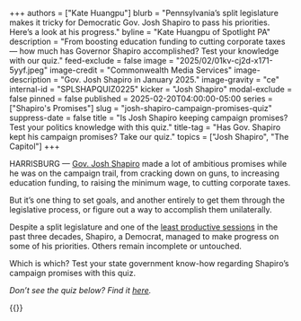 +++
authors = ["Kate Huangpu"]
blurb = "Pennsylvania’s split legislature makes it tricky for Democratic Gov. Josh Shapiro to pass his priorities. Here’s a look at his progress."
byline = "Kate Huangpu of Spotlight PA"
description = "From boosting education funding to cutting corporate taxes — how much has Governor Shapiro accomplished? Test your knowledge with our quiz."
feed-exclude = false
image = "2025/02/01kv-cj2d-x171-5yyf.jpeg"
image-credit = "Commonwealth Media Services"
image-description = "Gov. Josh Shapiro in January 2025."
image-gravity = "ce"
internal-id = "SPLSHAPQUIZ0225"
kicker = "Josh Shapiro"
modal-exclude = false
pinned = false
published = 2025-02-20T04:00:00-05:00
series = ["Shapiro's Promises"]
slug = "josh-shapiro-campaign-promises-quiz"
suppress-date = false
title = "Is Josh Shapiro keeping campaign promises? Test your politics knowledge with this quiz."
title-tag = "Has Gov. Shapiro kept his campaign promises? Take our quiz."
topics = ["Josh Shapiro", "The Capitol"]
+++

HARRISBURG —&nbsp;<a href="https://www.spotlightpa.org/topics/josh-shapiro/">Gov. Josh Shapiro</a> made a lot of ambitious promises while he was on the campaign trail, from cracking down on guns, to increasing education funding, to raising the minimum wage, to cutting corporate taxes.

But it’s one thing to set goals, and another entirely to get them through the legislative process, or figure out a way to accomplish them unilaterally.

Despite a split legislature and one of the <a href="https://www.spotlightpa.org/news/2024/12/pennsylvania-legislature-laws-passed-health-care-education-future-actions/">least productive sessions</a> in the past three decades, Shapiro, a Democrat, managed to make progress on some of his priorities. Others remain incomplete or untouched.

Which is which? Test your state government know-how regarding Shapiro’s campaign promises with this quiz.

<em>Don’t see the quiz below? Find it </em><a href="https://hsqxo6lncmz.typeform.com/shapiroquiz"><em>here</em></a><em>.</em>

{{<typeform id="01JMFZYPKVX4APAGHVE0973BND" >}}

